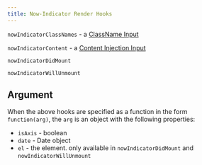```yaml
---
title: Now-Indicator Render Hooks
---
```



`nowIndicatorClassNames` - a [ClassName Input](classname-input)

`nowIndicatorContent` - a [Content Injection Input](content-injection)

`nowIndicatorDidMount`

`nowIndicatorWillUnmount`


## Argument

When the above hooks are specified as a function in the form `function(arg)`, the `arg` is an object with the following properties:

- `isAxis` - boolean
- `date` - Date object
- `el` - the element. only available in `nowIndicatorDidMount` and `nowIndicatorWillUnmount`
